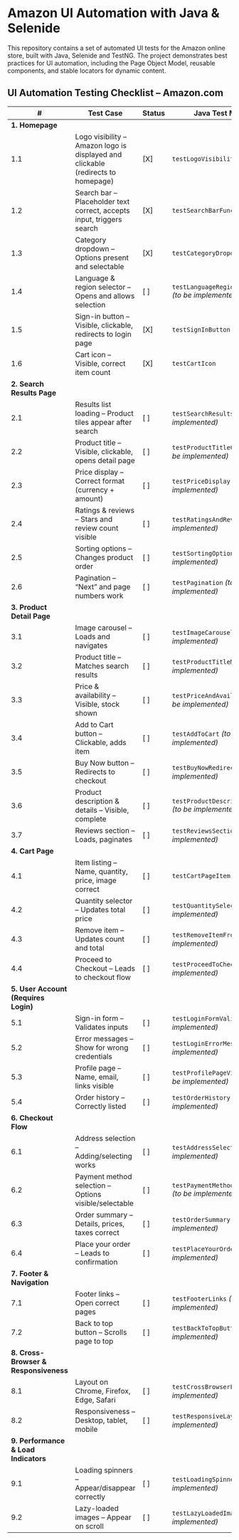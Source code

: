 # Amazon UI Automation with Java & Selenide

This repository contains a set of automated UI tests for the Amazon online store, built with Java, Selenide and TestNG. The project demonstrates best practices for UI automation, including the Page Object Model, reusable components, and stable locators for dynamic content.

## UI Automation Testing Checklist – Amazon.com

| #  | Test Case | Status | Java Test Method                                      |
|----|-----------|--------|-------------------------------------------------------|
| **1. Homepage** ||        |                                                       |
| 1.1 | Logo visibility – Amazon logo is displayed and clickable (redirects to homepage) | [X]    | `testLogoVisibilityAndClick`                          |
| 1.2 | Search bar – Placeholder text correct, accepts input, triggers search | [X]    | `testSearchBarFunctionality`                          |
| 1.3 | Category dropdown – Options present and selectable | [X]    | `testCategoryDropdown`                                |
| 1.4 | Language & region selector – Opens and allows selection | [ ]    | `testLanguageRegionSelector` *(to be implemented)*    |
| 1.5 | Sign-in button – Visible, clickable, redirects to login page | [X]    | `testSignInButton`                                |
| 1.6 | Cart icon – Visible, correct item count | [X]    | `testCartIcon`                   |
| **2. Search Results Page** ||        |                                                       |
| 2.1 | Results list loading – Product tiles appear after search | [ ]    | `testSearchResultsLoaded`  *(to be implemented)*  |
| 2.2 | Product title – Visible, clickable, opens detail page | [ ]    | `testProductTitleClickable`   *(to be implemented)*   |
| 2.3 | Price display – Correct format (currency + amount) | [ ]    | `testPriceDisplay`  *(to be implemented)*               |
| 2.4 | Ratings & reviews – Stars and review count visible | [ ]    | `testRatingsAndReviews` *(to be implemented)*         |
| 2.5 | Sorting options – Changes product order | [ ]    | `testSortingOptions` *(to be implemented)*            |
| 2.6 | Pagination – “Next” and page numbers work | [ ]    | `testPagination` *(to be implemented)*                |
| **3. Product Detail Page** ||        |                                                       |
| 3.1 | Image carousel – Loads and navigates | [ ]    | `testImageCarousel`      *(to be implemented)*          |
| 3.2 | Product title – Matches search results | [ ]    | `testProductTitleMatch` *(to be implemented)*         |
| 3.3 | Price & availability – Visible, stock shown | [ ]    | `testPriceAndAvailability` *(to be implemented)*      |
| 3.4 | Add to Cart button – Clickable, adds item | [ ]    | `testAddToCart`      *(to be implemented)*            |
| 3.5 | Buy Now button – Redirects to checkout | [ ]    | `testBuyNowRedirect` *(to be implemented)*            |
| 3.6 | Product description & details – Visible, complete | [ ]    | `testProductDescriptionDetails` *(to be implemented)* |
| 3.7 | Reviews section – Loads, paginates | [ ]    | `testReviewsSection` *(to be implemented)*            |
| **4. Cart Page** ||        |                                                       |
| 4.1 | Item listing – Name, quantity, price, image correct | [ ]    | `testCartPageItem`                                    |
| 4.2 | Quantity selector – Updates total price | [ ]    | `testQuantitySelector` *(to be implemented)*          |
| 4.3 | Remove item – Updates count and total | [ ]    | `testRemoveItemFromCart` *(to be implemented)*        |
| 4.4 | Proceed to Checkout – Leads to checkout flow | [ ]    | `testProceedToCheckout` *(to be implemented)*         |
| **5. User Account (Requires Login)** ||        |                                                       |
| 5.1 | Sign-in form – Validates inputs | [ ]    | `testLoginFormValidation` *(to be implemented)*             |
| 5.2 | Error messages – Show for wrong credentials | [ ]    | `testLoginErrorMessages` *(to be implemented)*        |
| 5.3 | Profile page – Name, email, links visible | [ ]    | `testProfilePageVisibility` *(to be implemented)*     |
| 5.4 | Order history – Correctly listed | [ ]    | `testOrderHistory` *(to be implemented)*              |
| **6. Checkout Flow** ||        |                                                       |
| 6.1 | Address selection – Adding/selecting works | [ ]    | `testAddressSelection` *(to be implemented)*          |
| 6.2 | Payment method selection – Options visible/selectable | [ ]    | `testPaymentMethodSelection` *(to be implemented)*    |
| 6.3 | Order summary – Details, prices, taxes correct | [ ]    | `testOrderSummary` *(to be implemented)*              |
| 6.4 | Place your order – Leads to confirmation | [ ]    | `testPlaceYourOrder` *(to be implemented)*            |
| **7. Footer & Navigation** ||        |                                                       |
| 7.1 | Footer links – Open correct pages | [ ]    | `testFooterLinks` *(to be implemented)*               |
| 7.2 | Back to top button – Scrolls page to top | [ ]    | `testBackToTopButton` *(to be implemented)*           |
| **8. Cross-Browser & Responsiveness** ||        |                                                       |
| 8.1 | Layout on Chrome, Firefox, Edge, Safari | [ ]    | `testCrossBrowserLayout` *(to be implemented)*        |
| 8.2 | Responsiveness – Desktop, tablet, mobile | [ ]    | `testResponsiveLayout` *(to be implemented)*          |
| **9. Performance & Load Indicators** ||        |                                                       |
| 9.1 | Loading spinners – Appear/disappear correctly | [ ]    | `testLoadingSpinners` *(to be implemented)*           |
| 9.2 | Lazy-loaded images – Appear on scroll | [ ]    | `testLazyLoadedImages` *(to be implemented)*          |
